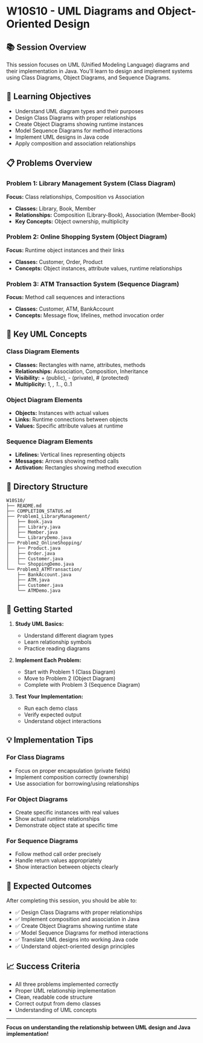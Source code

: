 # W10S10 - UML Diagrams and Object-Oriented Design

## 📚 Session Overview
This session focuses on UML (Unified Modeling Language) diagrams and their implementation in Java. You'll learn to design and implement systems using Class Diagrams, Object Diagrams, and Sequence Diagrams.

## 🎯 Learning Objectives
- Understand UML diagram types and their purposes
- Design Class Diagrams with proper relationships
- Create Object Diagrams showing runtime instances
- Model Sequence Diagrams for method interactions
- Implement UML designs in Java code
- Apply composition and association relationships

## 📋 Problems Overview

### Problem 1: Library Management System (Class Diagram)
**Focus:** Class relationships, Composition vs Association
- **Classes:** Library, Book, Member
- **Relationships:** Composition (Library-Book), Association (Member-Book)
- **Key Concepts:** Object ownership, multiplicity

### Problem 2: Online Shopping System (Object Diagram)
**Focus:** Runtime object instances and their links
- **Classes:** Customer, Order, Product
- **Concepts:** Object instances, attribute values, runtime relationships

### Problem 3: ATM Transaction System (Sequence Diagram)
**Focus:** Method call sequences and interactions
- **Classes:** Customer, ATM, BankAccount
- **Concepts:** Message flow, lifelines, method invocation order

## 🔧 Key UML Concepts

### Class Diagram Elements
- **Classes:** Rectangles with name, attributes, methods
- **Relationships:** Association, Composition, Inheritance
- **Visibility:** + (public), - (private), # (protected)
- **Multiplicity:** 1, *, 1..*, 0..1

### Object Diagram Elements
- **Objects:** Instances with actual values
- **Links:** Runtime connections between objects
- **Values:** Specific attribute values at runtime

### Sequence Diagram Elements
- **Lifelines:** Vertical lines representing objects
- **Messages:** Arrows showing method calls
- **Activation:** Rectangles showing method execution

## 📁 Directory Structure
```
W10S10/
├── README.md
├── COMPLETION_STATUS.md
├── Problem1_LibraryManagement/
│   ├── Book.java
│   ├── Library.java
│   ├── Member.java
│   └── LibraryDemo.java
├── Problem2_OnlineShopping/
│   ├── Product.java
│   ├── Order.java
│   ├── Customer.java
│   └── ShoppingDemo.java
└── Problem3_ATMTransaction/
    ├── BankAccount.java
    ├── ATM.java
    ├── Customer.java
    └── ATMDemo.java
```

## 🚀 Getting Started

1. **Study UML Basics:**
   - Understand different diagram types
   - Learn relationship symbols
   - Practice reading diagrams

2. **Implement Each Problem:**
   - Start with Problem 1 (Class Diagram)
   - Move to Problem 2 (Object Diagram)
   - Complete with Problem 3 (Sequence Diagram)

3. **Test Your Implementation:**
   - Run each demo class
   - Verify expected output
   - Understand object interactions

## 💡 Implementation Tips

### For Class Diagrams
- Focus on proper encapsulation (private fields)
- Implement composition correctly (ownership)
- Use association for borrowing/using relationships

### For Object Diagrams
- Create specific instances with real values
- Show actual runtime relationships
- Demonstrate object state at specific time

### For Sequence Diagrams
- Follow method call order precisely
- Handle return values appropriately
- Show interaction between objects clearly

## 🎯 Expected Outcomes

After completing this session, you should be able to:
- ✅ Design Class Diagrams with proper relationships
- ✅ Implement composition and association in Java
- ✅ Create Object Diagrams showing runtime state
- ✅ Model Sequence Diagrams for method interactions
- ✅ Translate UML designs into working Java code
- ✅ Understand object-oriented design principles

## 📈 Success Criteria

- All three problems implemented correctly
- Proper UML relationship implementation
- Clean, readable code structure
- Correct output from demo classes
- Understanding of UML concepts

---

**Focus on understanding the relationship between UML design and Java implementation!**